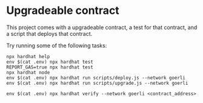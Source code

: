 # Upgradeable contract

This project comes with a upgradeable contract, a test for that contract, and a script that deploys that contract.

Try running some of the following tasks:

```shell
npx hardhat help
env $(cat .env) npx hardhat test
REPORT_GAS=true npx hardhat test
npx hardhat node
env $(cat .env) npx hardhat run scripts/deploy.js --network goerli
env $(cat .env) npx hardhat run scripts/upgrade.js --network goerli

env $(cat .env) npx hardhat verify --network goerli <contract_address>
```